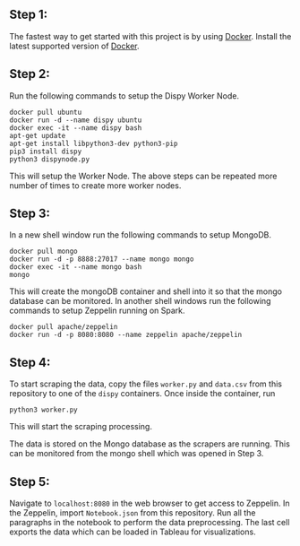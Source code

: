 ## Step 1:
The fastest way to get started with this project is by using [Docker](https://www.docker.com/). Install the latest supported version of [Docker](https://docs.docker.com/install/).
## Step 2:
Run the following commands to setup the Dispy Worker Node.
````
docker pull ubuntu
docker run -d --name dispy ubuntu
docker exec -it --name dispy bash
apt-get update
apt-get install libpython3-dev python3-pip
pip3 install dispy
python3 dispynode.py
````
This will setup the Worker Node. The above steps can be repeated more number of times to create more worker nodes.
## Step 3:
In a new shell window run the following commands to setup MongoDB.
````
docker pull mongo
docker run -d -p 8888:27017 --name mongo mongo
docker exec -it --name mongo bash
mongo
````
This will create the mongoDB container and shell into it so that the mongo database can be monitored.
In another shell windows run the following commands to setup Zeppelin running on Spark.
````
docker pull apache/zeppelin
docker run -d -p 8080:8080 --name zeppelin apache/zeppelin
````
## Step 4:
To start scraping the data, copy the files `worker.py` and `data.csv` from this repository to one of the `dispy` containers. Once inside the container, run
````
python3 worker.py
````
This will start the scraping processing.

The data is stored on the Mongo database as the scrapers are running. This can be monitored from the mongo shell which was opened in Step 3.

## Step 5:
Navigate to `localhost:8080` in the web browser to get access to Zeppelin. In the Zeppelin, import `Notebook.json` from this repository. Run all the paragraphs in the notebook to perform the data preprocessing. The last cell exports the data which can be loaded in Tableau for visualizations.